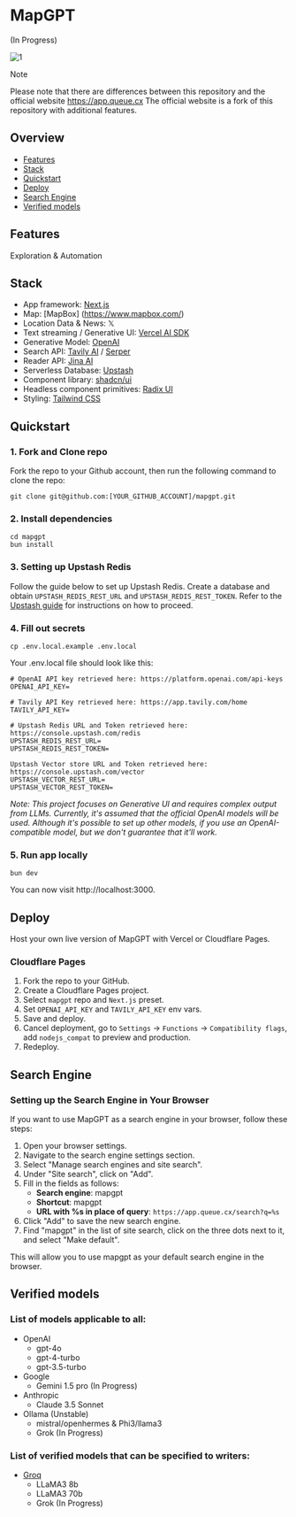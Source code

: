 # MapGPT 
(In Progress) 

![1](https://github.com/user-attachments/assets/28d51f2d-3556-4508-89b1-7d1c9b0de70b)


> [!NOTE]
> Please note that there are differences between this repository and the official website https://app.queue.cx
> The official website is a fork of this repository with additional features.
>

## Overview

- [Features](#-features)
- [Stack](#-stack)
- [Quickstart](#-quickstart)
- [Deploy](#-deploy)
- [Search Engine](#-search-engine)
- [Verified models](#-verified-models)

## Features

Exploration & Automation

## Stack

- App framework: [Next.js](https://nextjs.org/)
- Map: [MapBox] (https://www.mapbox.com/)
- Location Data & News: 𝕏 
- Text streaming / Generative UI: [Vercel AI SDK](https://sdk.vercel.ai/docs)
- Generative Model: [OpenAI](https://openai.com/)
- Search API: [Tavily AI](https://tavily.com/) / [Serper](https://serper.dev)
- Reader API: [Jina AI](https://jina.ai/)
- Serverless Database: [Upstash](https://upstash.com/)
- Component library: [shadcn/ui](https://ui.shadcn.com/)
- Headless component primitives: [Radix UI](https://www.radix-ui.com/)
- Styling: [Tailwind CSS](https://tailwindcss.com/)


## Quickstart

### 1. Fork and Clone repo

Fork the repo to your Github account, then run the following command to clone the repo:

```
git clone git@github.com:[YOUR_GITHUB_ACCOUNT]/mapgpt.git
```

### 2. Install dependencies

```
cd mapgpt
bun install
```

### 3. Setting up Upstash Redis

Follow the guide below to set up Upstash Redis. Create a database and obtain `UPSTASH_REDIS_REST_URL` and `UPSTASH_REDIS_REST_TOKEN`. Refer to the [Upstash guide](https://upstash.com/blog/rag-chatbot-upstash#setting-up-upstash-redis) for instructions on how to proceed.

### 4. Fill out secrets

```
cp .env.local.example .env.local
```

Your .env.local file should look like this:

```
# OpenAI API key retrieved here: https://platform.openai.com/api-keys
OPENAI_API_KEY=

# Tavily API Key retrieved here: https://app.tavily.com/home
TAVILY_API_KEY=

# Upstash Redis URL and Token retrieved here: https://console.upstash.com/redis
UPSTASH_REDIS_REST_URL=
UPSTASH_REDIS_REST_TOKEN=

Upstash Vector store URL and Token retrieved here: https://console.upstash.com/vector
UPSTASH_VECTOR_REST_URL=
UPSTASH_VECTOR_REST_TOKEN=
```

_Note: This project focuses on Generative UI and requires complex output from LLMs. Currently, it's assumed that the official OpenAI models will be used. Although it's possible to set up other models, if you use an OpenAI-compatible model, but we don't guarantee that it'll work._

### 5. Run app locally

```
bun dev
```

You can now visit http://localhost:3000.

## Deploy

Host your own live version of MapGPT with Vercel or Cloudflare Pages.

### Cloudflare Pages

1. Fork the repo to your GitHub.
2. Create a Cloudflare Pages project.
3. Select `mapgpt` repo and `Next.js` preset.
4. Set `OPENAI_API_KEY` and `TAVILY_API_KEY` env vars.
5. Save and deploy.
6. Cancel deployment, go to `Settings` -> `Functions` -> `Compatibility flags`, add `nodejs_compat` to preview and production.
7. Redeploy.


##  Search Engine

### Setting up the Search Engine in Your Browser

If you want to use MapGPT as a search engine in your browser, follow these steps:

1. Open your browser settings.
2. Navigate to the search engine settings section.
3. Select "Manage search engines and site search".
4. Under "Site search", click on "Add".
5. Fill in the fields as follows:
   - **Search engine**: mapgpt
   - **Shortcut**: mapgpt
   - **URL with %s in place of query**: `https://app.queue.cx/search?q=%s`
6. Click "Add" to save the new search engine.
7. Find "mapgpt" in the list of site search, click on the three dots next to it, and select "Make default".

This will allow you to use mapgpt as your default search engine in the browser.

## Verified models

### List of models applicable to all:
- OpenAI
  - gpt-4o
  - gpt-4-turbo
  - gpt-3.5-turbo
- Google
  - Gemini 1.5 pro (In Progress)
- Anthropic
  - Claude 3.5 Sonnet
- Ollama (Unstable)
  - mistral/openhermes & Phi3/llama3
  - Grok (In Progress) 
    

### List of verified models that can be specified to writers:

- [Groq](https://console.groq.com/docs/models)
  - LLaMA3 8b
  - LLaMA3 70b
  - Grok (In Progress) 
